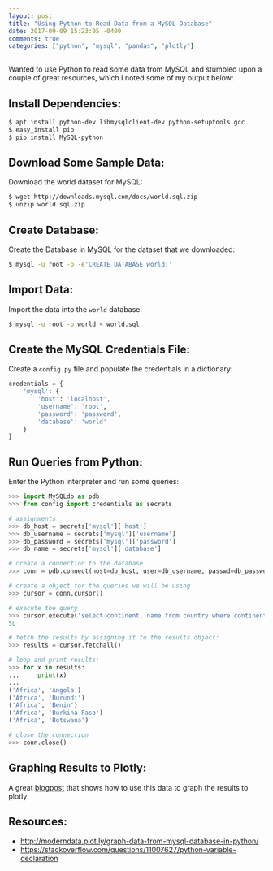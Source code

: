 ```yaml
---
layout: post
title: "Using Python to Read Data from a MySQL Database"
date: 2017-09-09 15:23:05 -0400
comments: true
categories: ["python", "mysql", "pandas", "plotly"] 
---
```


Wanted to use Python to read some data from MySQL and stumbled upon a couple of great resources, which I noted some of my output below:

## Install Dependencies:

```bash 
$ apt install python-dev libmysqlclient-dev python-setuptools gcc
$ easy_install pip
$ pip install MySQL-python
```

## Download Some Sample Data:

Download the world dataset for MySQL:

```bash
$ wget http://downloads.mysql.com/docs/world.sql.zip
$ unzip world.sql.zip
```

## Create Database:

Create the Database in MySQL for the dataset that we downloaded:

```bash
$ mysql -u root -p -e'CREATE DATABASE world;'
```

## Import Data:

Import the data into the `world` database:

```bash
$ mysql -u root -p world < world.sql
```

## Create the MySQL Credentials File:

Create a `config.py` file and populate the credentials in a dictionary:

```python
credentials = {
	'mysql': {
		'host': 'localhost',
		'username': 'root',
		'password': 'password',
		'database': 'world'
	}
}
```

## Run Queries from Python:

Enter the Python interpreter and run some queries:

```python
>>> import MySQLdb as pdb
>>> from config import credentials as secrets

# assignments 
>>> db_host = secrets['mysql']['host']
>>> db_username = secrets['mysql']['username']
>>> db_password = secrets['mysql']['password']
>>> db_name = secrets['mysql']['database']

# create a connection to the database
>>> conn = pdb.connect(host=db_host, user=db_username, passwd=db_password, db=db_name)

# create a object for the queries we will be using
>>> cursor = conn.cursor()

# execute the query
>>> cursor.execute('select continent, name from country where continent = "Africa" limit 5')
5L

# fetch the results by assigning it to the results object:
>>> results = cursor.fetchall()

# loop and print results:
>>> for x in results:
...     print(x)
...
('Africa', 'Angola')
('Africa', 'Burundi')
('Africa', 'Benin')
('Africa', 'Burkina Faso')
('Africa', 'Botswana')

# close the connection
>>> conn.close()
```

## Graphing Results to Plotly:

A great [blogpost](http://moderndata.plot.ly/graph-data-from-mysql-database-in-python/) that shows how to use this data to graph the results to plotly

## Resources:

- http://moderndata.plot.ly/graph-data-from-mysql-database-in-python/
- https://stackoverflow.com/questions/11007627/python-variable-declaration

<p>
<center>
<script type='text/javascript' src='https://ko-fi.com/widgets/widget_2.js'></script><script type='text/javascript'>kofiwidget2.init('Buy Me a Coffee', '#46b798', 'A6423ZIQ');kofiwidget2.draw();</script> 
</center>
